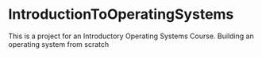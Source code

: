 # IntroductionToOperatingSystems
This is a project for an Introductory Operating Systems Course.
Building an operating system from scratch
